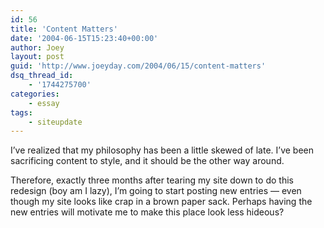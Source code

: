 ```yaml
---
id: 56
title: 'Content Matters'
date: '2004-06-15T15:23:40+00:00'
author: Joey
layout: post
guid: 'http://www.joeyday.com/2004/06/15/content-matters'
dsq_thread_id:
    - '1744275700'
categories:
    - essay
tags:
    - siteupdate
---
```


I’ve realized that my philosophy has been a little skewed of late. I’ve been sacrificing content to style, and it should be the other way around.

Therefore, exactly three months after tearing my site down to do this redesign (boy am I lazy), I’m going to start posting new entries — even though my site looks like crap in a brown paper sack. Perhaps having the new entries will motivate me to make this place look less hideous?